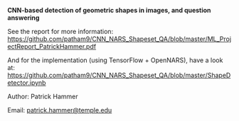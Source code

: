**CNN-based detection of geometric shapes in images, and question answering**

See the report for more information: https://github.com/patham9/CNN_NARS_Shapeset_QA/blob/master/ML_ProjectReport_PatrickHammer.pdf

And for the implementation (using TensorFlow + OpenNARS), have a look at: https://github.com/patham9/CNN_NARS_Shapeset_QA/blob/master/ShapeDetector.ipynb

Author: Patrick Hammer

Email: patrick.hammer@temple.edu
